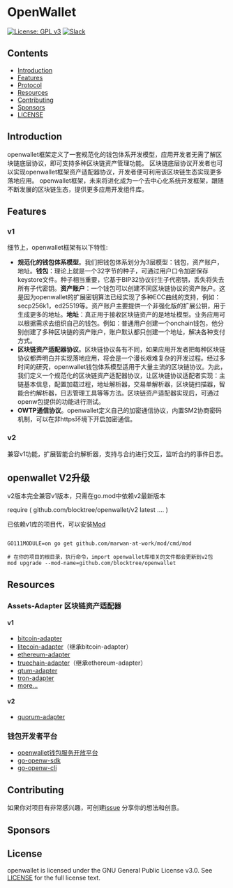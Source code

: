# OpenWallet

[![License: GPL v3](https://img.shields.io/badge/License-GPLv3-blue.svg?style=flat-square)](https://www.gnu.org/licenses/gpl-3.0)
[![Slack](https://img.shields.io/badge/Slack-blocktree-green.svg?style=flat-square)](https://join.slack.com/t/blocktreeworkspace/shared_invite/enQtODE0OTY1ODA5MjM3LTIwNDJjNDA2ZDYyMjE1YTRiMDUyYTg5NDljMTU0NTY4NmE5ZDM2ZGI3NjcxYzMzN2NiZTZjNzIyMjVjYmRiY2E)

## Contents

- [Introduction](#Introduction)
- [Features](#Features)
- [Protocol](./openwallet/docs/README.md)
- [Resources](#Resources)
- [Contributing](#Contributing)
- [Sponsors](#Sponsors)
- [LICENSE](LICENSE)

## Introduction

openwallet框架定义了一套规范化的钱包体系开发模型，应用开发者无需了解区块链底层协议，即可支持多种区块链资产管理功能。
区块链底层协议开发者也可以实现openwallet框架资产适配器协议，开发者便可利用该区块链生态实现更多落地应用。
openwallet框架，未来将进化成为一个去中心化系统开发框架，跟随不断发展的区块链生态，提供更多应用开发组件库。

## Features

### v1

细节上，openwallet框架有以下特性:

- **规范化的钱包体系模型**。我们把钱包体系划分为3层模型：钱包，资产账户，地址。**钱包**：理论上就是一个32字节的种子，可通过用户口令加密保存keystore文件。种子相当重要，它基于BIP32协议衍生子代密钥，丢失将失去所有子代密钥。**资产账户**：一个钱包可以创建不同区块链协议的资产账户。这是因为openwallet的扩展密钥算法已经实现了多种ECC曲线的支持，例如：secp256k1，ed25519等。资产账户主要提供一个非强化版的扩展公钥，用于生成更多的地址。**地址**：真正用于接收区块链资产的是地址模型。业务应用可以根据需求去组织自己的钱包。例如：普通用户创建一个onchain钱包，他分别创建了多种区块链的资产账户，账户默认都只创建一个地址，解决各种支付方式。
- **区块链资产适配器协议**。区块链协议各有不同，如果应用开发者把每种区块链协议都弄明白并实现落地应用，将会是一个漫长艰难复杂的开发过程。经过多时间的研究，openwallet钱包体系模型适用于大量主流的区块链协议。为此，我们定义一个规范化的区块链资产适配器协议，让区块链协议适配者实现：主链基本信息，配置加载过程，地址解析器，交易单解析器，区块链扫描器，智能合约解析器，日志管理工具等等方法。区块链资产适配器实现后，可通过openw包提供的功能进行测试。
- **OWTP通信协议**。openwallet定义自己的加密通信协议，内置SM2协商密码机制，可以在非https环境下开启加密通信。

### v2

兼容v1功能，扩展智能合约解析器，支持与合约进行交互，监听合约的事件日志。

## openwallet V2升级

v2版本完全兼容v1版本，只需在go.mod中依赖v2最新版本

require (
    github.com/blocktree/openwallet/v2 latest
    ....
)

已依赖v1库的项目代，可以安装[Mod](https://github.com/marwan-at-work/mod/)

```shell script

GO111MODULE=on go get github.com/marwan-at-work/mod/cmd/mod

# 在你的项目的根目录，执行命令，import openwallet库相关的文件都会更新到v2包
mod upgrade --mod-name=github.com/blocktree/openwallet

```

## Resources

### Assets-Adapter 区块链资产适配器

#### v1

- [bitcoin-adapter](https://github.com/blocktree/bitcoin-adapter)
- [litecoin-adapter](https://github.com/blocktree/litecoin-adapter)（继承bitcoin-adapter）
- [ethereum-adapter](https://github.com/blocktree/ethereum-adapter)
- [truechain-adapter](https://github.com/blocktree/truechain-adapter)（继承ethereum-adapter）
- [qtum-adapter](https://github.com/blocktree/qtum-adapter)
- [tron-adapter](https://github.com/blocktree/tron-adapter)
- [more...](https://github.com/blocktree?utf8=%E2%9C%93&q=adapter)

#### v2

- [quorum-adapter](https://github.com/blocktree/quorum-adapter)

### 钱包开发者平台

- [openwallet钱包服务开放平台](https://www.openwallet.cn)
- [go-openw-sdk](https://github.com/blocktree/go-openw-sdk)
- [go-openw-cli](https://github.com/blocktree/go-openw-cli)

## Contributing

如果你对项目有非常感兴趣，可创建[issue](https://github.com/blocktree/openwallet/issues/new) 分享你的想法和创意。

## Sponsors

## License

openwallet is licensed under the GNU General Public License v3.0. See [LICENSE](LICENSE) for the full license text.
